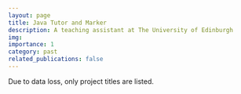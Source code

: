```yaml
---
layout: page
title: Java Tutor and Marker
description: A teaching assistant at The University of Edinburgh
img:
importance: 1
category: past
related_publications: false
---
```


Due to data loss, only project titles are listed.
